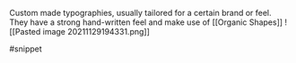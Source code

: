 Custom made typographies, usually tailored for a certain brand or feel. They have a strong hand-written feel and make use of [[Organic Shapes]]
![[Pasted image 20211129194331.png]]

#snippet